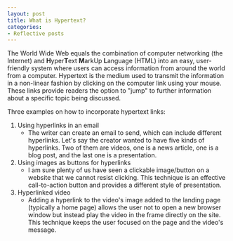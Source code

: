 ```yaml
---
layout: post
title: What is Hypertext?
categories:
- Reflective posts
---
```

The World Wide Web equals the combination of computer networking (the Internet) and **H**yper**T**ext **M**arkUp **L**anguage (HTML) into an easy, user-friendly system where users can access information from around the world from a computer. Hypertext is the medium used to transmit the information in a non-linear fashion by clicking on the computer link using your mouse. These links provide readers the option to "jump" to further information about a specific topic being discussed. 
<br/>

Three examples on how to incorporate hypertext links: 
1. Using hyperlinks in an email 
	* The writer can create an email to send, which can include different hyperlinks. Let's say the creator wanted to have five kinds of hyperlinks. Two of them are videos, one is a news article, one is a blog post, and the last one is a presentation.
2. Using images as buttons for hyperlinks 
	* I am sure plenty of us have seen a clickable image/button on a website that we cannot resist clicking. This technique is an effective call-to-action button and provides a different style of presentation. 
3. Hyperlinked video
	* Adding a hyperlink to the video's image added to the landing page (typically a home page) allows the user not to open a new browser window but instead play the video in the frame directly on the site. This technique keeps the user focused on the page and the video's message. 
<br/>
